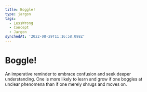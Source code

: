 ```yaml
---
title: Boggle!
type: jargon
tags:
  - LessWrong
  - Concept
  - Jargon
synchedAt: '2022-08-29T11:16:58.098Z'
---
```


# Boggle!

An imperative reminder to embrace confusion and seek deeper understanding. One is more likely to learn and grow if one boggles at unclear phenomena than if one merely shrugs and moves on.
 
